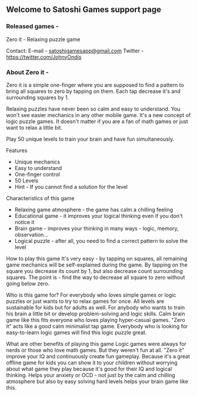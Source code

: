## Welcome to Satoshi Games support page

### Released games - 

Zero it - Relaxing puzzle game

Contact:
E-mail - satoshigamesapp@gmail.com
Twitter - https://twitter.com/JohnyOndis

### About Zero it - 
Zero it is a simple one-finger where you are supposed to find a pattern to bring all squares to zero by tapping on them. Each tap decrease it's and surrounding squares by 1. 

Relaxing puzzles have never been so calm and easy to understand. You won't see easier mechanics in any other mobile game. It's a new concept of logic puzzle games. It doesn't matter if you are a fan of math games or just want to relax a little bit. 

Play 50 unique levels to train your brain and have fun simultaneously. 

Features
- Unique mechanics
- Easy to understand
- One-finger control
- 50 Levels
- Hint - If you cannot find a solution for the level

Characteristics of this game
- Relaxing game atmosphere - the game has calm a chilling feeling
- Educational game - it improves your logical thinking even if you don't notice it
- Brain game - improves your thinking in many ways - logic, memory, observation...
- Logical puzzle - after all, you need to find a correct pattern to solve the level

How to play this game
It's very easy - by tapping on squares, all remaining game mechanics will be self-explained during the game. 
By tapping on the square you decrease its count by 1, but also decrease count surrounding squares. The point is - find the way to decrease all square to zero without going below zero.

Who is this game for?
For everybody who loves simple games or logic puzzles or just wants to try to relax games for once. All levels are sustainable for kids but for adults as well. For anybody who wants to train his brain a little bit or develop problem-solving and logic skills. 
Calm brain game like this fits everyone who loves playing hyper-casual games. "Zero it" acts like a good calm minimalist tap game. Everybody who is looking for easy-to-learn logic games will find this logic puzzle great. 

What are other benefits of playing this game
Logic games were always for nerds or those who love math games. But they weren't fun at all. "Zero it" improve your IQ and continuously create fun gameplay. 
Because it's a great offline game for kids you can show it to your children without worrying about what game they play because it's good for their IQ and logical thinking. 
Helps your anxiety or OCD - not just by the calm and chilling atmosphere but also by easy solving hard levels helps your brain game like this.
